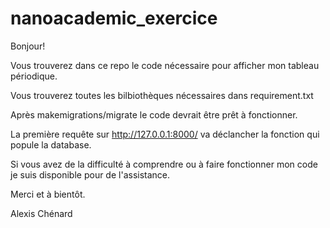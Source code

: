 # nanoacademic_exercice
Bonjour!

Vous trouverez dans ce repo le code nécessaire pour afficher mon tableau périodique.

Vous trouverez toutes les bilbiothèques nécessaires dans requirement.txt

Après makemigrations/migrate le code devrait être prêt à fonctionner.

La première requête sur http://127.0.0.1:8000/ va déclancher la fonction qui popule la database.

Si vous avez de la difficulté à comprendre ou à faire fonctionner mon code je suis disponible pour de l'assistance.

Merci et à bientôt.

Alexis Chénard
